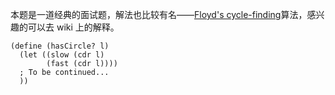 本题是一道经典的面试题，解法也比较有名——[Floyd's cycle-finding](https://en.wikipedia.org/wiki/Cycle_detection#Tortoise_and_hare)算法，感兴趣的可以去 wiki 上的解释。

```
(define (hasCircle? l)
  (let ((slow (cdr l)
        (fast (cdr l))))
  ; To be continued...
  ))
```